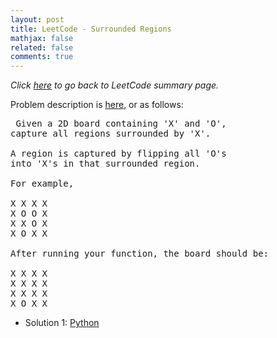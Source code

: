 ```yaml
---
layout: post
title: LeetCode - Surrounded Regions
mathjax: false
related: false
comments: true
---
```


_Click [here](./index.html) to go back to LeetCode summary page._


Problem description is [here](https://oj.leetcode.com/problems/surrounded-regions/), or as follows: 

<pre>
 Given a 2D board containing 'X' and 'O', 
capture all regions surrounded by 'X'.

A region is captured by flipping all 'O's 
into 'X's in that surrounded region.

For example,

X X X X
X O O X
X X O X
X O X X

After running your function, the board should be:

X X X X
X X X X
X X X X
X O X X
</pre>

* Solution 1: [Python](https://github.com/lijunhw/leetcode_practice/blob/master/surrounded_regions_medium/Solution1.py)




